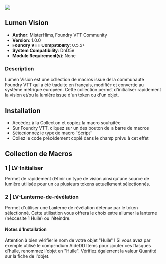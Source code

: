 ![](https://img.shields.io/badge/Foundry-v0.5.5-informational)
## Lumen Vision

* **Author**: MisterHims, Foundry VTT Community
* **Version**: 1.0.0
* **Foundry VTT Compatibility**: 0.5.5+
* **System Compatibility**: DnD5e
* **Module Requirement(s)**: None

### Description
Lumen Vision est une collection de macros issue de la communauté Foundry VTT qui a été traduite en français, modifiée et convertie au système métrique européen. Cette collection permet d'initialiser rapidement la vision et/ou la lumière issue d'un token ou d'un objet.

## Installation

* Accédez à la Collection et copiez la macro souhaitée
* Sur Foundry VTT, cliquez sur un des bouton de la barre de macros
* Sélectionnez le type de macro "Script"
* Collez le code précédement copié dans le champ prévu à cet effet

## Collection de Macros

### 1 | LV-Initialiser

Permet de rapidement définir un type de vision ainsi qu'une source de lumière utilisée pour un ou plusieurs tokens actuellement sélectionnés.

### 2 | LV-Lanterne-de-révélation

Permet d'utiliser une Lanterne de révélation détenue par le token sélectionné. Cette utilisation vous offrera le choix entre allumer la lanterne (néccesite 1 Huile) ou l'éteindre.

#### Notes d'Installation

Attention à bien vérifier le nom de votre objet "Huile" ! Si vous avez par exemple utilisé le compendium AideDD Items pour ajouter ces flasques d'huile, renommez l'objet en "Huile". Vérifiez également la valeur Quantité sur la fiche de l'objet.
